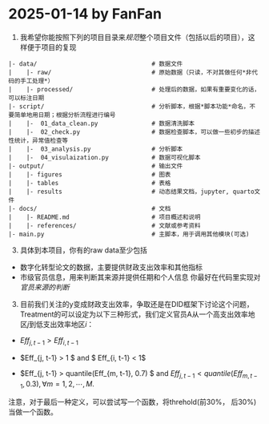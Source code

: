 # 2025-01-14 by FanFan

1. 我希望你能按照下列的项目目录来*规范*整个项目文件（包括以后的项目），这样便于项目的复现
```
|- data/                                # 数据文件
|    |- raw/                            # 原始数据（只读，不对其做任何*非代码的手工处理*）
|    |- processed/                      # 处理后的数据，如果有重要变化的话，可以标注日期
|- script/                              # 分析脚本，根据*脚本功能*命名，不要简单地用日期；根据分析流程进行编号
|    |-  01_data_clean.py               # 数据清洗脚本
|    |-  02_check.py                    # 数据检查脚本，可以做一些初步的描述性统计，异常值检查等
|    |-  03_analysis.py                 # 分析脚本
|    |-  04_visulaization.py            # 数据可视化脚本
|- output/                              # 输出文件
|    |- figures                         # 图表
|    |- tables                          # 表格
|    |- results                         # 动态结果文档，jupyter, quarto文件
|- docs/                                # 文档
|    |- README.md                       # 项目概述和说明
|    |- references/                     # 文献或参考资料
|- main.py                              # 主脚本，用于调用其他模块(可选)
```

3. 具体到本项目，你有的raw data至少包括
- 数字化转型论文的数据，主要提供财政支出效率和其他指标
- 市级官员信息，用来判断其来源并提供任期和个人信息
你最好在代码里实现对*官员来源的判断*

3. 目前我们关注的y变成财政支出效率，争取还是在DID框架下讨论这个问题，Treatment的可以设定为以下三种形式，我们定义官员A从一个高支出效率地区$j$到低支出效率地区$i$：

- $Eff_{j, t-1} > Eff_{i, t-1}$
  
- $Eff_{j, t-1} > 1 $ and $ Eff_{i, t-1} < 1$

- $Eff_{j, t-1} > quantile(Eff_{m, t-1}, 0.7) $ and $Eff_{j, t-1} < quantile(Eff_{m, t-1}, 0.3), \forall m = 1, 2, \cdots, M$.

注意，对于最后一种定义，可以尝试写一个函数，将threhold(前30%， 后30%)当做一个函数。


